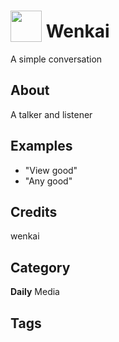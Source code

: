 # <img src="https://raw.githack.com/FortAwesome/Font-Awesome/master/svgs/solid/blind.svg" card_color="#22A7F0" width="50" height="50" style="vertical-align:bottom"/> Wenkai
A simple conversation

## About
A talker and listener

## Examples
* "View good"
* "Any good"

## Credits
wenkai

## Category
**Daily**
Media

## Tags

